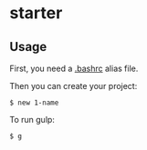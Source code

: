 # starter

## Usage

First, you need a [.bashrc](https://github.com/fast1sh/bashrc) alias file.

Then you can create your project:
```
$ new 1-name
```
To run gulp:
```
$ g
```
